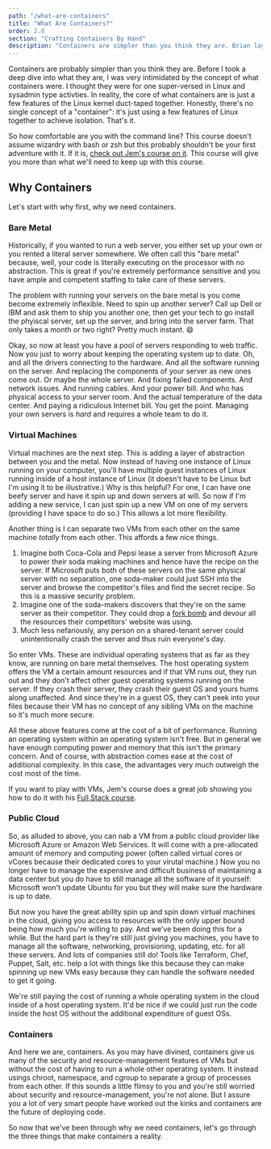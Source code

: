 ```yaml
---
path: "/what-are-containers"
title: "What Are Containers?"
order: 2.0
section: "Crafting Containers By Hand"
description: "Containers are simpler than you think they are. Brian lays out an abridged history of virtualization, why the creation of containers was necessary, and what containers actually achieve for you."
---
```


Containers are probably simpler than you think they are. Before I took a deep dive into what they are, I was very intimidated by the concept of what containers were. I thought they were for one super-versed in Linux and sysadmin type activties. In reality, the core of what containers are is just a few features of the Linux kernel duct-taped together. Honestly, there's no single concept of a "container": it's just using a few features of Linux together to achieve isolation. That's it.

So how comfortable are you with the command line? This course doesn't assume wizardry with bash or zsh but this probably shouldn't be your first adventure with it. If it is, [check out Jem's course on it][jem]. This course will give you more than what we'll need to keep up with this course.

## Why Containers

Let's start with why first, why we need containers.

### Bare Metal

Historically, if you wanted to run a web server, you either set up your own or you rented a literal server somewhere. We often call this "bare metal" because, well, your code is literally executing on the processor with no abstraction. This is great if you're extremely performance sensitive and you have ample and competent staffing to take care of these servers.

The problem with running your servers on the bare metal is you come become extremely inflexible. Need to spin up another server? Call up Dell or IBM and ask them to ship you another one, then get your tech to go install the phyiscal server, set up the server, and bring into the server farm. That only takes a month or two right? Pretty much instant. 😄

Okay, so now at least you have a pool of servers responding to web traffic. Now you just to worry about keeping the operating system up to date. Oh, and all the drivers connecting to the hardware. And all the software running on the server. And replacing the components of your server as new ones come out. Or maybe the whole server. And fixing failed components. And network issues. And running cables. And your power bill. And who has physical access to your server room. And the actual temperature of the data center. And paying a ridiculous Internet bill. You get the point. Managing your own servers is _hard_ and requires a whole team to do it.

### Virtual Machines

Virtual machines are the next step. This is adding a layer of abstraction between you and the metal. Now instead of having one instance of Linux running on your computer, you'll have multiple guest instances of Linux running inside of a host instance of Linux (it doesn't have to be Linux but I'm using it to be illustrative.) Why is this helpful? For one, I can have one beefy server and have it spin up and down servers at will. So now if I'm adding a new service, I can just spin up a new VM on one of my servers (providing I have space to do so.) This allows a lot more flexibility.

Another thing is I can separate two VMs from each other on the same machine _totally_ from each other. This affords a few nice things.

1. Imagine both Coca-Cola and Pepsi lease a server from Microsoft Azure to power their soda making machines and hence have the recipe on the server. If Microsoft puts both of these servers on the same physical server with no separation, one soda-maker could just SSH into the server and browse the competitor's files and find the secret recipe. So this is a massive security problem.
1. Imagine one of the soda-makers discovers that they're on the same server as their competitor. They could drop a [fork bomb][fork-bomb] and devour all the resources their competitors' website was using.
1. Much less nefariously, any person on a shared-tenant server could unintentionally crash the server and thus ruin everyone's day.

So enter VMs. These are individual operating systems that as far as they know, are running on bare metal themselves. The host operating system offers the VM a certain amount resources and if that VM runs out, they run out and they don't affect other guest operating systems running on the server. If they crash their server, they crash their guest OS and yours hums along unaffected. And since they're in a guest OS, they can't peek into your files because their VM has no concept of any sibling VMs on the machine so it's much more secure.

All these above features come at the cost of a bit of performance. Running an operating system within an operating system isn't free. But in general we have enough computing power and memory that this isn't the primary concern. And of course, with abstraction comes ease at the cost of additional complexity. In this case, the advantages very much outweigh the cost most of the time.

If you want to play with VMs, Jem's course does a great job showing you how to do it with his [Full Stack course][jem].

### Public Cloud

So, as alluded to above, you can nab a VM from a public cloud provider like Microsoft Azure or Amazon Web Services. It will come with a pre-allocated amount of memory and computing power (often called virtual cores or vCores because their dedicated cores to your virutal machine.) Now you no longer have to manage the expensive and difficult business of maintaining a data center but you do have to still manage all the software of it yourself: Microsoft won't update Ubuntu for you but they will make sure the hardware is up to date.

But now you have the great ability spin up and spin down virtual machines in the cloud, giving you access to resources with the only upper bound being how much you're willing to pay. And we've been doing this for a while. But the hard part is they're still just giving you machines, you have to manage all the software, networking, provisioning, updating, etc. for all these servers. And lots of companies still do! Tools like Terraform, Chef, Puppet, Salt, etc. help a lot with things like this because they can make spinning up new VMs easy because they can handle the software needed to get it going.

We're still paying the cost of running a whole operating system in the cloud inside of a host operating system. It'd be nice if we could just run the code inside the host OS without the additional expenditure of guest OSs.

### Containers

And here we are, containers. As you may have divined, containers give us many of the security and resource-management features of VMs but without the cost of having to run a whole other operating system. It instead usings chroot, namespace, and cgroup to separate a group of processes from each other. If this sounds a little flimsy to you and you're still worried about security and resource-management, you're not alone. But I assure you a lot of very smart people have worked out the kinks and containers are the future of deploying code.

So now that we've been through why we need containers, let's go through the three things that make containers a reality.

[fork-bomb]: https://en.wikipedia.org/wiki/Fork_bomb
[jem]: https://frontendmasters.com/courses/fullstack-v2/
